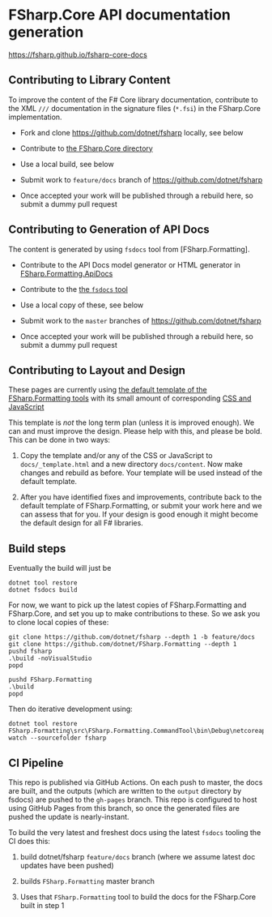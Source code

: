 # FSharp.Core API documentation generation

https://fsharp.github.io/fsharp-core-docs

## Contributing to Library Content

To improve the content of the F# Core library documentation, contribute to the XML `///` documentation in the
signature files (`*.fsi`) in the FSharp.Core implementation.

* Fork and clone https://github.com/dotnet/fsharp locally, see below

* Contribute to [the FSharp.Core directory ](https://github.com/dotnet/fsharp/tree/master/src/fsharp/FSharp.Core)

* Use a local build, see below

* Submit work to  `feature/docs` branch of https://github.com/dotnet/fsharp

* Once accepted your work will be published through a rebuild here, so submit a dummy pull request

## Contributing to Generation of API Docs

The content is generated by using `fsdocs` tool from [FSharp.Formatting]. 

* Contribute to the API Docs model generator or HTML generator in [FSharp.Formatting.ApiDocs](https://github.com/fsprojects/FSharp.Formatting/tree/master/src/FSharp.Formatting.ApiDocs)

* Contribute to the [the `fsdocs` tool](https://github.com/fsprojects/FSharp.Formatting/tree/master/src/FSharp.Formatting.CommandTool) 

* Use a local copy of these, see below

* Submit work to the  `master` branches of https://github.com/dotnet/fsharp

* Once accepted your work will be published through a rebuild here, so submit a dummy pull request

## Contributing to Layout and Design

These pages are currently using [the default template of the FSharp.Formatting tools](https://github.com/fsprojects/FSharp.Formatting/blob/master/docs/_template.html)
with its small amount of corresponding [CSS and JavaScript](https://github.com/fsprojects/FSharp.Formatting/tree/master/docs/content)

This template is *not* the long term plan (unless it is improved enough).  We can and must improve the design. Please help with this, and please be bold.  This can be done in two ways:

1. Copy the template and/or  any of the CSS or JavaScript to `docs/_template.html` and a new directory `docs/content`.  Now make changes and rebuild as before.  Your template will be used instead of the default template.

2. After you have identified fixes and improvements, contribute back to the default template of FSharp.Formatting, or submit your work here and we can assess that for you.  If your design is good enough it might become the default design for all F# libraries.


## Build steps

Eventually the build will just be

    dotnet tool restore
    dotnet fsdocs build

For now, we want to pick up the latest copies of FSharp.Formatting and FSharp.Core, and set you up to make contributions to these. So we ask you to clone local copies of these:

    git clone https://github.com/dotnet/fsharp --depth 1 -b feature/docs
    git clone https://github.com/dotnet/FSharp.Formatting --depth 1
    pushd fsharp
    .\build -noVisualStudio
    popd

    pushd FSharp.Formatting
    .\build
    popd
    
Then do iterative development using:

    dotnet tool restore
    FSharp.Formatting\src\FSharp.Formatting.CommandTool\bin\Debug\netcoreapp3.1\fsdocs.exe watch --sourcefolder fsharp 


## CI Pipeline

This repo is published via GitHub Actions. On each push to master, the docs are built, and the outputs (which are written to the `output` directory by fsdocs) are pushed to the `gh-pages` branch. This repo is configured to host using GitHub Pages from this branch, so once the generated files are pushed the update is nearly-instant.

To build the very latest and freshest docs using the latest `fsdocs` tooling the CI does this:

1. build dotnet/fsharp `feature/docs` branch (where we assume latest doc updates have been pushed)

2. builds `FSharp.Formatting` master branch

3. Uses that `FSharp.Formatting` tool to build the docs for the FSharp.Core built in step 1

